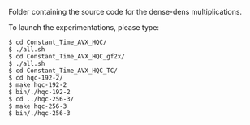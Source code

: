 Folder containing the source code for the dense-dens multiplications.

To launch the experimentations, please type:

    $ cd Constant_Time_AVX_HQC/
    $ ./all.sh
    $ cd Constant_Time_AVX_HQC_gf2x/
    $ ./all.sh
    $ cd Constant_Time_AVX_HQC_TC/
    $ cd hqc-192-2/
    $ make hqc-192-2
    $ bin/./hqc-192-2
    $ cd ../hqc-256-3/
    $ make hqc-256-3
    $ bin/./hqc-256-3
